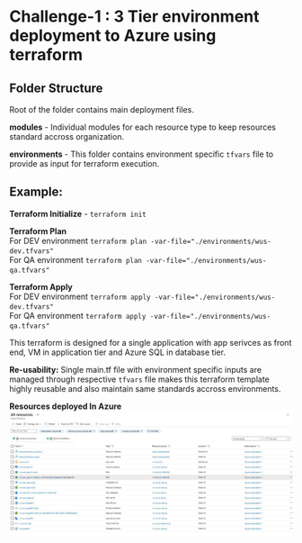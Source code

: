 # Challenge-1 : 3 Tier environment deployment to Azure using terraform

## Folder Structure
Root of the folder contains main deployment files.

**modules** - Individual modules for each resource type to keep resources standard accross organization.

**environments** - This folder contains environment specific ``tfvars`` file to provide as input for terraform execution.

## Example:
**Terraform Initialize** - ``terraform init``

**Terraform Plan** <br /> For DEV environment ``terraform plan -var-file="./environments/wus-dev.tfvars"`` <br />
                    For QA environment ``terraform plan -var-file="./environments/wus-qa.tfvars"``

**Terraform Apply** <br /> For DEV environment ``terraform apply -var-file="./environments/wus-dev.tfvars"`` <br />
                    For QA environment ``terraform apply -var-file="./environments/wus-qa.tfvars"``

This terraform is designed for a single application with app serivces as front end, VM in application tier and Azure SQL in database tier.

**Re-usability:** Single main.tf file with environment specific inputs are managed through respective ``tfvars`` file makes this terraform template highly reusable and also maintain same standards accross environments.

**Resources deployed In Azure** <br />
![Deployed-Resources](Challenge-1-Azure-Resources.JPG)